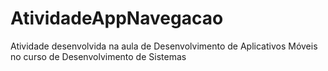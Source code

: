 # AtividadeAppNavegacao
Atividade desenvolvida na aula de Desenvolvimento de Aplicativos Móveis no curso de Desenvolvimento de Sistemas
